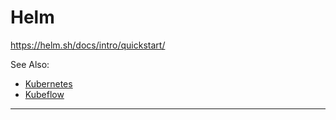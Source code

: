 # Helm

https://helm.sh/docs/intro/quickstart/

See Also:

- [Kubernetes](Kubernetes.md)
- [Kubeflow](Kubeflow.md)


---
